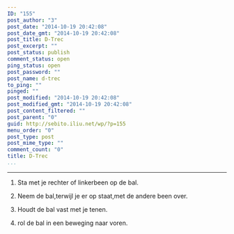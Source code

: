 ```yaml
---
ID: "155"
post_author: "3"
post_date: "2014-10-19 20:42:08"
post_date_gmt: "2014-10-19 20:42:08"
post_title: D-Trec
post_excerpt: ""
post_status: publish
comment_status: open
ping_status: open
post_password: ""
post_name: d-trec
to_ping: ""
pinged: ""
post_modified: "2014-10-19 20:42:08"
post_modified_gmt: "2014-10-19 20:42:08"
post_content_filtered: ""
post_parent: "0"
guid: http://sebito.iliu.net/wp/?p=155
menu_order: "0"
post_type: post
post_mime_type: ""
comment_count: "0"
title: D-Trec
...
```

---

1. Sta met  je rechter of linkerbeen op de bal.

2. Neem de bal,terwijl je er op staat,met de andere been over.

3. Houdt de bal vast met je tenen.

4. rol de bal in een beweging naar voren.
